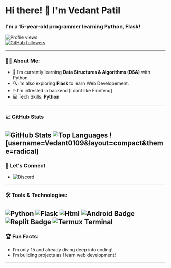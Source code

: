 # Hi there! 👋 I'm Vedant Patil 

### I'm a 15-year-old programmer learning Python, Flask!

![Profile views](https://komarev.com/ghpvc/?username=Vedant0109&color=blue)  
[![GitHub followers](https://img.shields.io/github/followers/Vedant0109?label=Follow&style=social)](https://github.com/Vedant0109)

---

### 👨‍💻 About Me:
- 🌱 I’m currently learning **Data Structures & Algorithms (DSA)** with Python.
- 🔍 I’m also exploring **Flask** to learn Web Developement.
- 💦 I'm intrested in backend [I dont like Frontend]
- 💻 Tech Skills: **Python**

---

### 📈 GitHub Stats
![GitHub Stats](https://github-readme-stats.vercel.app/api?username=Vedant0109&show_icons=true&theme=radical)
![Top Languages](https://github-readme-stats.vercel.app/api/top-langs/?)
![username=Vedant0109&layout=compact&theme=radical)
---

### 🔗 Let's Connect
- ![Discord](https://img.shields.io/badge/Discord-vedant__0109-7289DA?style=flat&logo=discord&logoColor=white)

---

### 🛠️ Tools & Technologies:
![Python](https://img.shields.io/badge/-Python-blue?style=flat&logo=python&logoColor=white)
![Flask](https://img.shields.io/badge/-Flask-black?style=flat&logo=flask&logoColor=white)
![Html](https://img.shields.io/badge/HTML5-%23E34F26?style=for-the-badge&logo=html5&logoColor=white)
![Android Badge](https://img.shields.io/badge/Android-%2300C853?style=for-the-badge&logo=android&logoColor=white)
![Replit Badge](https://img.shields.io/badge/Replit-%230D1117?style=for-the-badge&logo=replit&logoColor=white)
![Termux Terminal](https://img.shields.io/badge/-Termux-2B2B2B?style=flat&logo=https://raw.githubusercontent.com/termux/termux.github.io/master/assets/img/termux_logo.svg&logoColor=white)
---

### 🏆 Fun Facts:
- I’m only 15 and already diving deep into coding!
- I’m building projects as I learn web development!

---
